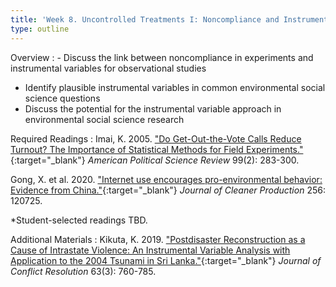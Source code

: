 ```yaml
---
title: 'Week 8. Uncontrolled Treatments I: Noncompliance and Instrumental Variables (Oct 15)'
type: outline
---
```


Overview
: - Discuss the link between noncompliance in experiments and instrumental variables for observational studies
  - Identify plausible instrumental variables in common environmental social science questions
  - Discuss the potential for the instrumental variable approach in environmental social science research

Required Readings
: Imai, K. 2005. ["Do Get-Out-the-Vote Calls Reduce Turnout? The Importance of Statistical Methods for Field Experiments."](https://doi.org/10.1017/S0003055405051658){:target="_blank"} _American Political Science Review_ 99(2): 283-300.

  Gong, X. et al. 2020. ["Internet use encourages pro-environmental behavior: Evidence from China."](https://doi.org/10.1016/j.jclepro.2020.120725){:target="_blank"} _Journal of Cleaner Production_ 256: 120725.

  *Student-selected readings TBD.

Additional Materials
: Kikuta, K. 2019. ["Postdisaster Reconstruction as a Cause of Intrastate Violence: An Instrumental Variable Analysis with Application to the 2004 Tsunami in Sri Lanka."](https://doi.org/10.1177/0022002717753919){:target="_blank"} _Journal of Conflict Resolution_ 63(3): 760-785.
